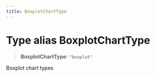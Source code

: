 ```yaml
---
title: BoxplotChartType
---
```


# Type alias BoxplotChartType

> **BoxplotChartType**: `"boxplot"`

Boxplot chart types
